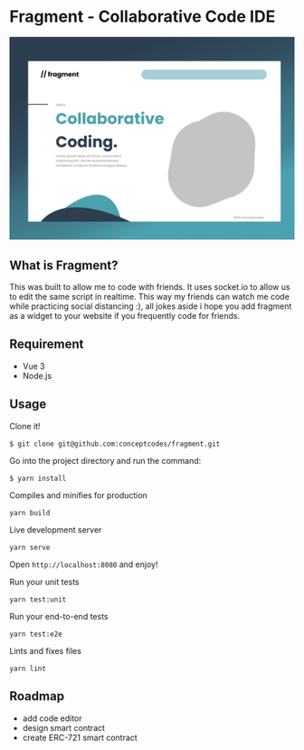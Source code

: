 # Fragment - Collaborative Code IDE

![Sample App Image](./demo.png)

## What is Fragment?
This was built to allow me to code with friends. It uses socket.io to allow us to edit the same script in realtime. This way my friends can watch me code while practicing social distancing :), all jokes aside i hope you add fragment as a widget to your website if you frequently code for friends.

## Requirement
- Vue 3
- Node.js

## Usage

Clone it!

```
$ git clone git@github.com:conceptcodes/fragment.git
```

Go into the project directory and run the command:

```
$ yarn install
```

Compiles and minifies for production
```
yarn build
```

Live development server
```
yarn serve
```
Open `http://localhost:8080` and enjoy!


Run your unit tests
```
yarn test:unit
```

Run your end-to-end tests
```
yarn test:e2e
```

Lints and fixes files
```
yarn lint
```
## Roadmap
- add code editor 
- design smart contract
- create ERC-721 smart contract


